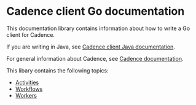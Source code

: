 # Cadence client Go documentation

This documentation library contains information about how to write a Go client for Cadence.

If you are writing in Java, see [Cadence client Java documentation](https://github.com/uber-java/cadence-client/blob/docs/README.md).

For general information about Cadence, see [Cadence documentation](https://github.com/uber/cadence/blob/add_docs/docs/README.md).

This libary contains the following topics:

- [Activities](activities.md)
- [Workflows](workflows.md)
- [Workers](workers.md)
